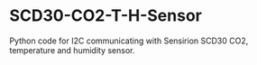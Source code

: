 # SCD30-CO2-T-H-Sensor
Python code for I2C communicating with Sensirion SCD30 CO2, temperature and humidity sensor.
